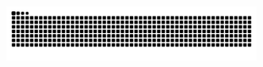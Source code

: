 <!--
## Hi 👋
-->

<!--
<p align="center">
  <a href="https://skillicons.dev">
    <img src="https://skillicons.dev/icons?i=vscode,js,ts,nodejs,vue,react,solidity" />
  </a>
</p>
-->

<!--
![Top Langs](https://github-readme-stats.vercel.app/api/top-langs/?username=zav1n&layout=compact)
-->


<picture>
  <source media="(prefers-color-scheme: dark)" srcset="https://raw.githubusercontent.com/Peter-JXL/Peter-JXL/output/github-contribution-grid-snake-dark.svg">
  <source media="(prefers-color-scheme: light)" srcset="https://raw.githubusercontent.com/Peter-JXL/Peter-JXL/output/github-contribution-grid-snake.svg">
  <img alt="github contribution grid snake animation" src="https://raw.githubusercontent.com/Peter-JXL/Peter-JXL/output/github-contribution-grid-snake.svg">
</picture>

<!--
![profile-3d-contrib/profile-night-green.svg](https://github.com/zav1n/zav1n/blob/main/profile-3d-contrib/profile-night-rainbow.svg)
-->
